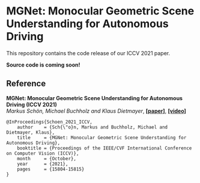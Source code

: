 # MGNet: Monocular Geometric Scene Understanding for Autonomous Driving 

This repository contains the code release of our ICCV 2021 paper.

**Source code is coming soon!**

## Reference

**MGNet: Monocular Geometric Scene Understanding for Autonomous Driving (ICCV 2021)** \
*Markus Schön, Michael Buchholz and Klaus Dietmayer*, [**[paper]**](https://openaccess.thecvf.com/content/ICCV2021/papers/Schon_MGNet_Monocular_Geometric_Scene_Understanding_for_Autonomous_Driving_ICCV_2021_paper.pdf), [**[video]**](https://www.youtube.com/watch?v=GXdQNtVQYmY)

```
@InProceedings{Schoen_2021_ICCV,
    author    = {Sch{\"o}n, Markus and Buchholz, Michael and Dietmayer, Klaus},
    title     = {MGNet: Monocular Geometric Scene Understanding for Autonomous Driving},
    booktitle = {Proceedings of the IEEE/CVF International Conference on Computer Vision (ICCV)},
    month     = {October},
    year      = {2021},
    pages     = {15804-15815}
}
```
